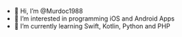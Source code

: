 - 👋 Hi, I’m @Murdoc1988
- 👀 I’m interested in programming iOS and Android Apps
- 🌱 I’m currently learning Swift, Kotlin, Python and PHP
